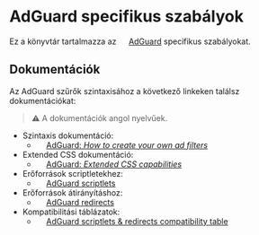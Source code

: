 # AdGuard specifikus szabályok

Ez a könyvtár tartalmazza az
<img src="https://cdn.adguard.com/website/github.com/AGLint/adg_logo.svg" width="14px"> [AdGuard][adg-url]
specifikus szabályokat.

## Dokumentációk

Az AdGuard szűrők szintaxisához a következő linkeken találsz dokumentációkat:

> :warning: A dokumentációk angol nyelvűek.

<!--markdownlint-disable MD013-->
- Szintaxis dokumentáció:
    - <img src="https://cdn.adguard.com/website/github.com/AGLint/adg_logo.svg" width="14px"> [AdGuard: *How to create your own ad filters*][adg-filters]
- Extended CSS dokumentáció:
    - <img src="https://cdn.adguard.com/website/github.com/AGLint/adg_logo.svg" width="14px"> [AdGuard: *Extended CSS capabilities*][adg-ext-css]
- Erőforrások scriptletekhez:
    - <img src="https://cdn.adguard.com/website/github.com/AGLint/adg_logo.svg" width="14px"> [AdGuard scriptlets][adg-scriptlets]
- Erőforrások átirányításhoz:
    - <img src="https://cdn.adguard.com/website/github.com/AGLint/adg_logo.svg" width="14px"> [AdGuard redirects][adg-redirects]
- Kompatibilitási táblázatok:
    - <img src="https://cdn.adguard.com/website/github.com/AGLint/adg_logo.svg" width="14px"> [AdGuard scriptlets & redirects compatibility table][adg-compatibility-table]
    <!-- TODO: include modifiers compatibility table when it's ready -->
<!--markdownlint-enable MD013-->

[adg-compatibility-table]: https://github.com/AdguardTeam/Scriptlets/blob/master/wiki/compatibility-table.md
[adg-ext-css]: https://github.com/AdguardTeam/ExtendedCss/blob/master/README.md
[adg-filters]: https://kb.adguard.com/en/general/how-to-create-your-own-ad-filters
[adg-redirects]: https://github.com/AdguardTeam/Scriptlets/blob/master/wiki/about-redirects.md
[adg-scriptlets]: https://github.com/AdguardTeam/Scriptlets/blob/master/wiki/about-scriptlets.md#scriptlets
[adg-url]: https://adguard.com
